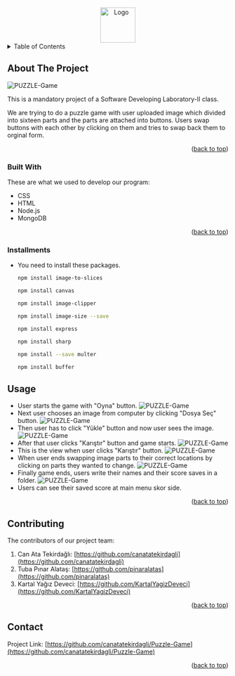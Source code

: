 <a name="readme-top"></a>

<!-- PROJECT LOGO -->
<br />
<div align="center">
  <a href="#readme-top">
    <img src="resources\images\logo.png" alt="Logo" width="80" height="80">
  </a>
</div>

<!-- TABLE OF CONTENTS -->
<details>
  <summary>Table of Contents</summary>
  <ol>
    <li>
      <a href="#about-the-project">About The Project</a>
      <ul>
        <li><a href="#built-with">Built With</a></li>
        <li><a href="#installments">Installments</a></li>
      </ul>
    </li>
    <li><a href="#usage">Usage</a></li>
    <li><a href="#contributing">Contributing</a></li>
    <li><a href="#contact">Contact</a></li>
  </ol>
</details>

<!-- ABOUT THE PROJECT -->
## About The Project

![PUZZLE-Game](resources/images/Main-SS.png "Main Menu Screen")

This is a mandatory project of a Software Developing Laboratory-II class.

We are trying to do a puzzle game with user uploaded image which divided into sixteen parts and the parts are attached into buttons. Users swap buttons with each other by clicking on them and tries to swap back them to orginal form.

<p align="right">(<a href="#readme-top">back to top</a>)</p>

### Built With

These are what we used to develop our program:

* CSS
* HTML
* Node.js
* MongoDB

<p align="right">(<a href="#readme-top">back to top</a>)</p>

### Installments

* You need to install these packages.
   ```sh
   npm install image-to-slices
   ```
   ```sh
   npm install canvas
   ```
   ```sh
   npm install image-clipper
   ```
   ```sh
   npm install image-size --save
   ```
   ```sh
   npm install express
   ```
   ```sh
   npm install sharp
   ```
   ```sh
   npm install --save multer
   ```
   ```sh
   npm install buffer
   ```

<!-- USAGE EXAMPLES -->
## Usage

* User starts the game with "Oyna" button.
![PUZZLE-Game](resources/images/Main-SS.png "Play")
* Next user chooses an image from computer by clicking "Dosya Seç" button.
![PUZZLE-Game](resources/images/File-C-SS.png "Folder Choose")
* Then user has to click "Yükle" button and now user sees the image.
![PUZZLE-Game](resources/images/Load-SS.png "Upload")
* After that user clicks "Karıştır" button and game starts.
![PUZZLE-Game](resources/images/Mix-SS.png "Mix")
* This is the view when user clicks "Karıştır" button.
![PUZZLE-Game](resources/images/Mixed-SS.png "Mixed")
* When user ends swapping image parts to their correct locations by clicking on parts they wanted to change.
![PUZZLE-Game](resources/images/Complete-SS.png "Complete")
* Finally game ends, users write their names and their score saves in a folder.
![PUZZLE-Game](resources/images/Game-End-SS.png "Game End")
* Users can see their saved score at main menu skor side.

<p align="right">(<a href="#readme-top">back to top</a>)</p>

<!-- CONTRIBUTING -->
## Contributing

The contributors of our project team:

1. Can Ata Tekirdağlı: [https://github.com/canatatekirdagli](https://github.com/canatatekirdagli)
2. Tuba Pınar Alataş: [https://github.com/pinaralatas](https://github.com/pinaralatas)
3. Kartal Yağız Deveci: [https://github.com/KartalYagizDeveci](https://github.com/KartalYagizDeveci)

<p align="right">(<a href="#readme-top">back to top</a>)</p>


<!-- CONTACT -->
## Contact

Project Link: [https://github.com/canatatekirdagli/Puzzle-Game](https://github.com/canatatekirdagli/Puzzle-Game)

<p align="right">(<a href="#readme-top">back to top</a>)</p>
